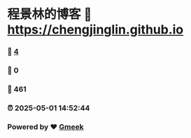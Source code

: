 # 程景林的博客 :link: https://chengjinglin.github.io 
### :page_facing_up: [4](https://chengjinglin.github.io/tag.html) 
### :speech_balloon: 0 
### :hibiscus: 461 
### :alarm_clock: 2025-05-01 14:52:44 
### Powered by :heart: [Gmeek](https://github.com/Meekdai/Gmeek)
